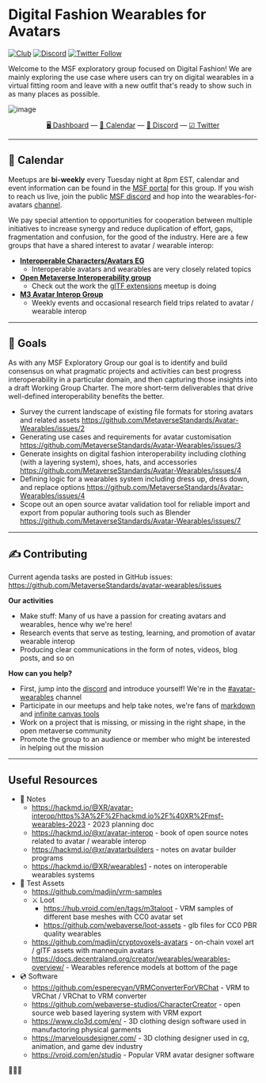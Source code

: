# Digital Fashion Wearables for Avatars

[![Club](https://img.shields.io/badge/project%20type-club-ff69b4)](https://project-types.github.io/#club)
[![Discord](https://img.shields.io/discord/770382203782692945?label=Discord&logo=Discord)](https://discord.gg/MVsqBDNn)
[![Twitter Follow](https://img.shields.io/twitter/follow/metaverse_forum)](https://twitter.com/metaverse_forum)

Welcome to the MSF exploratory group focused on Digital Fashion! We are mainly exploring the use case where users can try on digital wearables in a virtual fitting room and leave with a new outfit that's ready to show such in as many places as possible.

![image](https://user-images.githubusercontent.com/32600939/221760056-e346fd09-3d5a-4257-8237-665c94140397.png)
<div align="center">
  <a href="https://portal.metaverse-standards.org/wg/Fashion_Wearables/dashboard">🖥 Dashboard</a>
  &mdash;
  <a href="https://portal.metaverse-standards.org/wg/Fashion_Wearables/Calendar">📅 Calendar</a>
  &mdash;
  <a href="https://discord.gg/MVsqBDNn">💬 Discord</a>
  &mdash;
  <a href="https://twitter.com/metaverse_forum">☑ Twitter</a>
</div>


---

## 📅 Calendar

Meetups are **bi-weekly** every Tuesday night at 8pm EST, calendar and event information can be found in the [MSF portal](https://portal.metaverse-standards.org/wg/Fashion_Wearables/dashboard) for this group. If you wish to reach us live, join the public [MSF discord](https://discord.gg/MVsqBDNn) and hop into the wearables-for-avatars [channel](https://discord.com/channels/985632346386595930/1070722884173041765).

We pay special attention to opportunities for cooperation between multiple initiatives to increase synergy and reduce duplication of effort, gaps, fragmentation and confusion, for the good of the industry. Here are a few groups that have a shared interest to avatar / wearable interop:

- [**Interoperable Characters/Avatars EG**](https://portal.metaverse-standards.org/wg/Characters_Avatars/workgroup)
  - Interoperable avatars and wearables are very closely related topics
- [**Open Metaverse Interoperability group**](https://omigroup.org/)
  - Check out the work the [glTF extensions](https://github.com/omigroup/gltf-extensions) meetup is doing
- [**M3 Avatar Interop Group**](https://github.com/M3-org/avatar-interop)
  - Weekly events and occasional research field trips related to avatar / wearable interop


---

## 🥅 Goals

As with any MSF Exploratory Group our goal is to identify and build consensus on what pragmatic projects and activities can best progress interoperability in a particular domain, and then capturing those insights into a draft Working Group Charter. The more short-term deliverables that drive well-defined interoperability benefits the better.
 

- Survey the current landscape of existing file formats for storing avatars and related assets https://github.com/MetaverseStandards/Avatar-Wearables/issues/2
- Generating use cases and requirements for avatar customisation https://github.com/MetaverseStandards/Avatar-Wearables/issues/3
- Generate insights on digital fashion interoperability including clothing (with a layering system), shoes, hats, and accessories https://github.com/MetaverseStandards/Avatar-Wearables/issues/4
- Defining logic for a wearables system including dress up, dress down, and replace options https://github.com/MetaverseStandards/Avatar-Wearables/issues/4
- Scope out an open source avatar validation tool for reliable import and export from popular authoring tools such as Blender https://github.com/MetaverseStandards/Avatar-Wearables/issues/7


---

## ✍ Contributing

Current agenda tasks are posted in GitHub issues: https://github.com/MetaverseStandards/avatar-wearables/issues


**Our activities**

- Make stuff: Many of us have a passion for creating avatars and wearables, hence why we're here!
- Research events that serve as testing, learning, and promotion of avatar wearable interop
- Producing clear communications in the form of notes, videos, blog posts, and so on


**How can you help?**

- First, jump into the [discord](https://discord.gg/MVsqBDNn) and introduce yourself! We're in the [#avatar-wearables](https://discord.com/channels/985632346386595930/1021816827787083776) channel
- Participate in our meetups and help take notes, we're fans of [markdown](https://hackmd.io/) and [infinite canvas tools](https://infinitecanvas.tools/)
- Work on a project that is missing, or missing in the right shape, in the open metaverse community
- Promote the group to an audience or member who might be interested in helping out the mission


---

## Useful Resources



- 📝 Notes
  - https://hackmd.io/@XR/avatar-interop/https%3A%2F%2Fhackmd.io%2F%40XR%2Fmsf-wearables-2023 - 2023 planning doc
  - https://hackmd.io/@xr/avatar-interop - book of open source notes related to avatar / wearable interop
  - https://hackmd.io/@xr/avatarbuilders - notes on avatar builder programs
  - https://hackmd.io/@XR/wearables1 - notes on interoperable wearables systems
- 👕 Test Assets
  - https://github.com/madjin/vrm-samples
  - ⚔ Loot
    - https://hub.vroid.com/en/tags/m3taloot - VRM samples of different base meshes with CC0 avatar set
    - https://github.com/webaverse/loot-assets - glb files for CC0 PBR quality wearables
  - https://github.com/madjin/cryptovoxels-avatars - on-chain voxel art / glTF assets with mannequin avatars
  - https://docs.decentraland.org/creator/wearables/wearables-overview/ - Wearables reference models at bottom of the page
- 💿 Software
  - https://github.com/esperecyan/VRMConverterForVRChat - VRM to VRChat / VRChat to VRM converter
  - https://github.com/webaverse-studios/CharacterCreator - open source web based layering system with VRM export
  - https://www.clo3d.com/en/ - 3D clothing design software used in manufactoring physical garments
  - https://marvelousdesigner.com/ - 3D clothing designer used in cg, animation, and game dev industry
  - https://vroid.com/en/studio - Popular VRM avatar designer software
  
🕺🌌🕺
